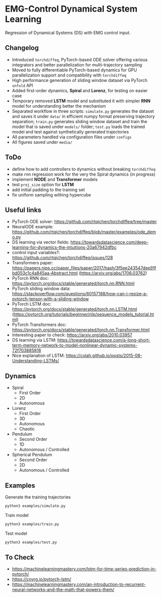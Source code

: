 # EMG-Control Dynamical System Learning 
Regression of Dynamical Systems (DS) with EMG control input.

## Changelog
- Introduced `torchdiffeq`, PyTorch-based ODE solver offering various integrators and better parallelization for multi-trajectory sampling
- Moved to fully differentiable PyTorch-based dynamics for GPU parallelization support and compatibility with `torchdiffeq`
- High performance generation of sliding window dataset via PyTorch `unfold` API
- Added first-order dynamics, **Spiral** and **Lorenz**, for testing on easier case
- Temporary removed **LSTM** model and substituted it with simpler **RNN** model for understanding better the mechanism
- Separated workflow in three scripts: `simulate.py` generates the dataset and saves it under `data/` in efficient numpy format preserving trajectory separation; `train.py` generates sliding window dataset and train the model that is saved under `models/` folder; `test.py` loads the trained model and test against synthetically generated trajectories
- All parameters handled via configuration files under `configs`
- All figures saved under `media/`

## ToDo
- define how to add controllers to dynamics without breaking `torchdiffeq`
- make rnn regression work for the very the Spiral dynamics (in progress)
- implement **NODE** and **Transformer** models
- test `proj_size` option for **LSTM**
- add initial padding to the training set
- fix uniform sampling withing hypercube

## Useful links
- PyTorch ODE solver: https://github.com/rtqichen/torchdiffeq/tree/master
- NeuralODE example: https://github.com/rtqichen/torchdiffeq/blob/master/examples/ode_demo.py
- DS learning via vector fields: https://towardsdatascience.com/deep-learning-for-dynamics-the-intuitions-20a67942dfbc
- control input variables?: https://github.com/rtqichen/torchdiffeq/issues/128
- Transformers paper: https://papers.nips.cc/paper_files/paper/2017/hash/3f5ee243547dee91fbd053c1c4a845aa-Abstract.html (https://arxiv.org/abs/1706.03762)
- PyTorch RNN doc: https://pytorch.org/docs/stable/generated/torch.nn.RNN.html
- PyTorch sliding window data: https://stackoverflow.com/questions/60157188/how-can-i-resize-a-pytorch-tensor-with-a-sliding-window
- PyTorch LSTM doc: https://pytorch.org/docs/stable/generated/torch.nn.LSTM.html (https://pytorch.org/tutorials/beginner/nlp/sequence_models_tutorial.html)
- PyTorch Transformers doc: https://pytorch.org/docs/stable/generated/torch.nn.Transformer.html
- Interesting paper to check: https://arxiv.org/abs/2010.03957
- DS learning via LSTM: https://towardsdatascience.com/a-long-short-term-memory-network-to-model-nonlinear-dynamic-systems-72f703885818
- Nice explanation of LSTM: https://colah.github.io/posts/2015-08-Understanding-LSTMs/

## Dynamics
- Spiral
  - First Order
  - 2D
  - Autonomous
- Lorenz
  - First Order
  - 3D
  - Autonomous
  - Chaotic
- Pendulum
  - Second Order
  - 1D
  - Autonomous / Controlled
- Spherical Pendulum
  - Second Order
  - 2D
  - Autonomous / Controlled

## Examples
Generate the training trajectories
```sh
python3 examples/simulate.py
```

Train model
```sh
python3 examples/train.py
```

Test model
```sh
python3 examples/test.py
```

## To Check
- https://machinelearningmastery.com/lstm-for-time-series-prediction-in-pytorch/
- https://cnvrg.io/pytorch-lstm/
- https://machinelearningmastery.com/an-introduction-to-recurrent-neural-networks-and-the-math-that-powers-them/